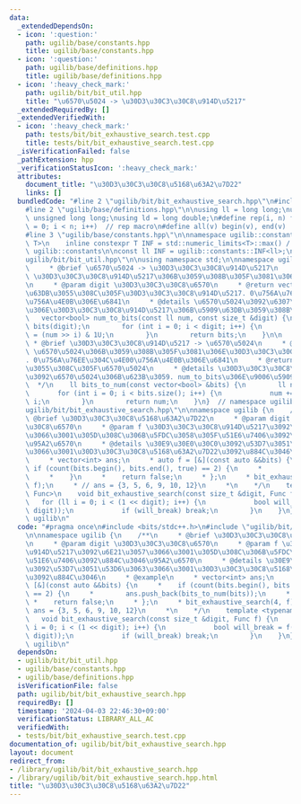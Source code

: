 ```yaml
---
data:
  _extendedDependsOn:
  - icon: ':question:'
    path: ugilib/base/constants.hpp
    title: ugilib/base/constants.hpp
  - icon: ':question:'
    path: ugilib/base/definitions.hpp
    title: ugilib/base/definitions.hpp
  - icon: ':heavy_check_mark:'
    path: ugilib/bit/bit_util.hpp
    title: "\u6570\u5024 -> \u30D3\u30C3\u30C8\u914D\u5217"
  _extendedRequiredBy: []
  _extendedVerifiedWith:
  - icon: ':heavy_check_mark:'
    path: tests/bit/bit_exhaustive_search.test.cpp
    title: tests/bit/bit_exhaustive_search.test.cpp
  _isVerificationFailed: false
  _pathExtension: hpp
  _verificationStatusIcon: ':heavy_check_mark:'
  attributes:
    document_title: "\u30D3\u30C3\u30C8\u5168\u63A2\u7D22"
    links: []
  bundledCode: "#line 2 \"ugilib/bit/bit_exhaustive_search.hpp\"\n#include <bits/stdc++.h>\n\
    #line 2 \"ugilib/base/definitions.hpp\"\n\nusing ll = long long;\nusing ull =\
    \ unsigned long long;\nusing ld = long double;\n#define rep(i, n) for(size_t i\
    \ = 0; i < n; i++)  // rep macro\n#define all(v) begin(v), end(v)  // all iterator\n\
    #line 3 \"ugilib/base/constants.hpp\"\n\nnamespace ugilib::constants {\n    template<typename\
    \ T>\n    inline constexpr T INF = std::numeric_limits<T>::max() / 2;\n} // namespace\
    \ ugilib::constants\n\nconst ll INF = ugilib::constants::INF<ll>;\n#line 4 \"\
    ugilib/bit/bit_util.hpp\"\n\nusing namespace std;\n\nnamespace ugilib {\n    /**\n\
    \     * @brief \u6570\u5024 -> \u30D3\u30C3\u30C8\u914D\u5217\n     * @param num\
    \ \u30D3\u30C3\u30C8\u914D\u5217\u306B\u3059\u308B\u305F\u3081\u306E\u6570\u5024\
    \n     * @param digit \u30D3\u30C3\u30C8\u6570\n     * @return vector<bool> \u5909\
    \u63DB\u3055\u308C\u305F\u30D3\u30C3\u30C8\u914D\u5217. 0\u756A\u76EE\u304C\u4E00\
    \u756A\u4E0B\u306E\u6841\n     * @details \u6570\u5024\u3092\u6307\u5B9A\u6841\
    \u306E\u30D3\u30C3\u30C8\u914D\u5217\u306B\u5909\u63DB\u3059\u308B\n    */\n \
    \   vector<bool> num_to_bits(const ll num, const size_t &digit) {\n        vector<bool>\
    \ bits(digit);\n        for (int i = 0; i < digit; i++) {\n            bits[i]\
    \ = (num >> i) & 1U;\n        }\n        return bits;\n    }\n\n    /**\n    \
    \ * @brief \u30D3\u30C3\u30C8\u914D\u5217 -> \u6570\u5024\n     * @param bits\
    \ \u6570\u5024\u306B\u3059\u308B\u305F\u3081\u306E\u30D3\u30C3\u30C8\u914D\u5217\
    . 0\u756A\u76EE\u304C\u4E00\u756A\u4E0B\u306E\u6841\n     * @return ll \u5909\u63DB\
    \u3055\u308C\u305F\u6570\u5024\n     * @details \u30D3\u30C3\u30C8\u914D\u5217\
    \u3092\u6570\u5024\u306B\u623B\u3059. num_to_bits\u306E\u9006\u5909\u63DB\n  \
    \  */\n    ll bits_to_num(const vector<bool> &bits) {\n        ll num = 0;\n \
    \       for (int i = 0; i < bits.size(); i++) {\n            num += bits[i] <<\
    \ i;\n        }\n        return num;\n    }\n}  // namespace ugilib\n#line 4 \"\
    ugilib/bit/bit_exhaustive_search.hpp\"\n\nnamespace ugilib {\n    /**\n     *\
    \ @brief \u30D3\u30C3\u30C8\u5168\u63A2\u7D22\n     * @param digit \u30D3\u30C3\
    \u30C8\u6570\n     * @param f \u30D3\u30C3\u30C8\u914D\u5217\u3092\u6E21\u3057\
    \u3066\u3001\u305D\u308C\u306B\u5FDC\u3058\u305F\u51E6\u7406\u3092\u884C\u3046\
    \u95A2\u6570\n     * @details \u30E9\u30E0\u30C0\u3092\u53D7\u3051\u53D6\u3063\
    \u3066\u3001\u30D3\u30C3\u30C8\u5168\u63A2\u7D22\u3092\u884C\u3046\n     * @example\n\
    \     * vector<int> ans;\n     * auto f = [&](const auto &&bits) {\n     *   \
    \ if (count(bits.begin(), bits.end(), true) == 2) {\n     *        ans.push_back(bits_to_num(bits));\n\
    \     *    }\n     *    return false;\n     * };\n     * bit_exhaustive_search(4,\
    \ f);\n     * // ans = {3, 5, 6, 9, 10, 12}\n     *\n    */\n    template <typename\
    \ Func>\n    void bit_exhaustive_search(const size_t &digit, Func f) {\n     \
    \   for (ll i = 0; i < (1 << digit); i++) {\n            bool will_break = f(num_to_bits(i,\
    \ digit));\n            if (will_break) break;\n        }\n    }\n}  // namespace\
    \ ugilib\n"
  code: "#pragma once\n#include <bits/stdc++.h>\n#include \"ugilib/bit/bit_util.hpp\"\
    \n\nnamespace ugilib {\n    /**\n     * @brief \u30D3\u30C3\u30C8\u5168\u63A2\u7D22\
    \n     * @param digit \u30D3\u30C3\u30C8\u6570\n     * @param f \u30D3\u30C3\u30C8\
    \u914D\u5217\u3092\u6E21\u3057\u3066\u3001\u305D\u308C\u306B\u5FDC\u3058\u305F\
    \u51E6\u7406\u3092\u884C\u3046\u95A2\u6570\n     * @details \u30E9\u30E0\u30C0\
    \u3092\u53D7\u3051\u53D6\u3063\u3066\u3001\u30D3\u30C3\u30C8\u5168\u63A2\u7D22\
    \u3092\u884C\u3046\n     * @example\n     * vector<int> ans;\n     * auto f =\
    \ [&](const auto &&bits) {\n     *    if (count(bits.begin(), bits.end(), true)\
    \ == 2) {\n     *        ans.push_back(bits_to_num(bits));\n     *    }\n    \
    \ *    return false;\n     * };\n     * bit_exhaustive_search(4, f);\n     * //\
    \ ans = {3, 5, 6, 9, 10, 12}\n     *\n    */\n    template <typename Func>\n \
    \   void bit_exhaustive_search(const size_t &digit, Func f) {\n        for (ll\
    \ i = 0; i < (1 << digit); i++) {\n            bool will_break = f(num_to_bits(i,\
    \ digit));\n            if (will_break) break;\n        }\n    }\n}  // namespace\
    \ ugilib\n"
  dependsOn:
  - ugilib/bit/bit_util.hpp
  - ugilib/base/constants.hpp
  - ugilib/base/definitions.hpp
  isVerificationFile: false
  path: ugilib/bit/bit_exhaustive_search.hpp
  requiredBy: []
  timestamp: '2024-04-03 22:46:30+09:00'
  verificationStatus: LIBRARY_ALL_AC
  verifiedWith:
  - tests/bit/bit_exhaustive_search.test.cpp
documentation_of: ugilib/bit/bit_exhaustive_search.hpp
layout: document
redirect_from:
- /library/ugilib/bit/bit_exhaustive_search.hpp
- /library/ugilib/bit/bit_exhaustive_search.hpp.html
title: "\u30D3\u30C3\u30C8\u5168\u63A2\u7D22"
---
```

